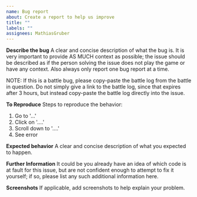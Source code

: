 ```yaml
---
name: Bug report
about: Create a report to help us improve
title: ""
labels: ""
assignees: MathiasGruber
---
```


**Describe the bug**
A clear and concise description of what the bug is. It is very important to provide AS MUCH context as possible; the issue should be described as if the person solving the issue does not play the game or have any context. Also always only report one bug report at a time.

NOTE: If this is a battle bug, please copy-paste the battle log from the battle in question. Do not simply give a link to the battle log, since that expires after 3 hours, but instead copy-paste the battle log directly into the issue.

**To Reproduce**
Steps to reproduce the behavior:

1. Go to '...'
2. Click on '....'
3. Scroll down to '....'
4. See error

**Expected behavior**
A clear and concise description of what you expected to happen.

**Further Information**
It could be you already have an idea of which code is at fault for this issue, but are not confident enough to attempt to fix it yourself; if so, please list any such additional information here.

**Screenshots**
If applicable, add screenshots to help explain your problem.
